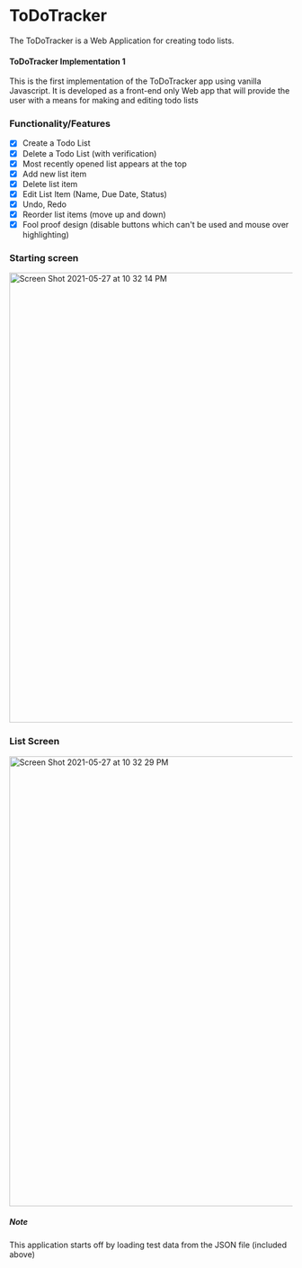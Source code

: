 # ToDoTracker

The ToDoTracker is a Web Application for creating todo lists.

#### ToDoTracker Implementation 1
This is the first implementation of the ToDoTracker app using vanilla Javascript. It is developed as a front-end only Web app that will provide the user with a means for making and editing todo lists

### Functionality/Features
- [x] Create a Todo List
- [x] Delete a Todo List (with verification)
- [x] Most recently opened list appears at the top
- [x] Add new list item
- [x] Delete list item
- [x] Edit List Item (Name, Due Date, Status)
- [x] Undo, Redo
- [x] Reorder list items (move up and down)
- [x] Fool proof design (disable buttons which can't be used and mouse over highlighting)

### Starting screen
<img width="800" alt="Screen Shot 2021-05-27 at 10 32 14 PM" src="https://user-images.githubusercontent.com/60799230/119921130-78776b80-bf3b-11eb-8312-5d94fc27d634.png">

### List Screen
<img width="800" alt="Screen Shot 2021-05-27 at 10 32 29 PM" src="https://user-images.githubusercontent.com/60799230/119921172-8e852c00-bf3b-11eb-8761-b8dfaef11b77.png">

##### Note
This application starts off by loading test data from the JSON file (included above)
